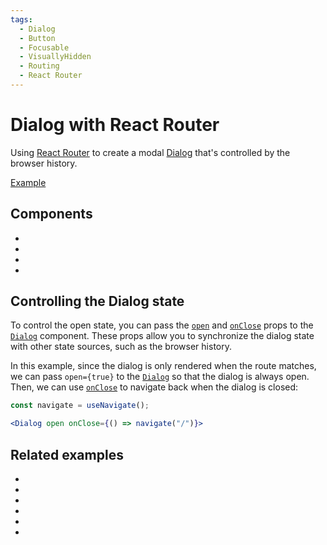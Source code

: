 ```yaml
---
tags:
  - Dialog
  - Button
  - Focusable
  - VisuallyHidden
  - Routing
  - React Router
---
```


# Dialog with React Router

<div data-description>

Using [React Router](https://reactrouter.com) to create a modal [Dialog](/components/dialog) that's controlled by the browser history.

</div>

<div data-tags></div>

<a href="./index.tsx" data-playground>Example</a>

## Components

<div data-cards="components">

- [](/components/dialog)
- [](/components/button)
- [](/components/focusable)
- [](/components/visually-hidden)

</div>

## Controlling the Dialog state

To control the open state, you can pass the [`open`](/reference/dialog#open) and [`onClose`](/reference/dialog#onclose) props to the [`Dialog`](/reference/dialog) component. These props allow you to synchronize the dialog state with other state sources, such as the browser history.

In this example, since the dialog is only rendered when the route matches, we can pass `open={true}` to the [`Dialog`](/reference/dialog) so that the dialog is always open. Then, we can use [`onClose`](/reference/dialog#onclose) to navigate back when the dialog is closed:

```jsx
const navigate = useNavigate();

<Dialog open onClose={() => navigate("/")}>
```

## Related examples

<div data-cards="examples">

- [](/examples/tab-react-router)
- [](/examples/dialog-next-router)
- [](/examples/dialog-menu)
- [](/examples/dialog-nested)
- [](/examples/dialog-hide-warning)
- [](/examples/menubar-navigation)

</div>

